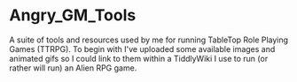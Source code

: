 # Angry_GM_Tools

A suite of tools  and resources used by me for running TableTop Role Playing Games (TTRPG).
To begin with I've uploaded some available images and animated gifs so I could link to them within a TiddlyWiki I use to run (or rather will run) an Alien RPG game.
